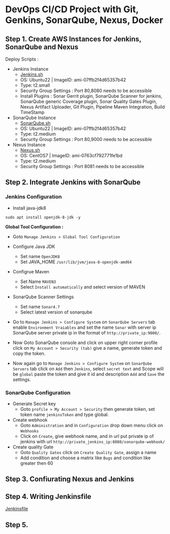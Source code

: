 # DevOps CI/CD Project with Git, Genkins, SonarQube, Nexus, Docker   

## Step 1. Create AWS Instances for Jenkins, SonarQube and Nexus   

Deploy Scripts :  

* Jenkins Instance 
    * [Jenkins.sh](Jenkins.sh)     
    * OS: Ubuntu22 | ImageID: ami-07ffb2f4d65357b42 
    * Type: t2.small
    * Security Group Settings : Port 80,8080 needs to be accessible  
    * Install Plugins : Sonar Gerrit plugin, SonarQube Scanner for jenkins, SonarQube generic Coverage plugin, Sonar Quality Gates Plugin, Nexus Artifact Uploader, Git Plugin, Pipeline Maven Integration, Build TimeStamp   
* SonarQube Instance 
    * [SonarQube.sh](SonarQube.sh)     
    * OS: Ubuntu22 | ImageID: ami-07ffb2f4d65357b42 
    * Type: t2.medium
    * Security Group Settings : Port 80,9000 needs to be accessible    
* Nexus Instance   
    * [Nexus.sh](Nexus.sh)    
    * OS: CentOS7 | ImageID: ami-0763cf792771fe1bd
    * Type: t2.medium   
    * Security Group Settings : Port 8081 needs to be accessible    
 
## Step 2. Integrate Jenkins with SonarQube     

### Jenkins Configuration   

* Install java-jdk8 

```   
sudo apt install openjdk-8-jdk -y   
```  


__Global Tool Configuration :__      

* Goto `Manage Jenkins > Global Tool Configuration`   
* Configure Java JDK 
    * Set name `OpenJDK8`    
    * Set JAVA_HOME `/usr/lib/jvm/java-8-openjdk-amd64` 
* Configrue Maven
    * Set Name `MAVEN3`  
    * Select `Install automatically` and select version of MAVEN    
* SonarQube Scanner Settings  
    * Set name `Sonar4.7`   
    * Select latest version of sonarqube  


* Go to `Manage Jenkins > Configure System` on `SonarQube Servers` tab enable `Environment Vraiables` and set the name `Sonar` with server ip SonarQube server private ip in the format of `http://private_ip:9000/`.    
* Now Goto SonarQube console and click on upper right corner profile click on `My Account > Security (tab)` give a name, generate token and copy the token.    
* Now again go to `Manage Jenkins > Configure System` on `SonarQube Servers` tab click on `Add` then `Jenkins`, select `secret text` and Scope will be `global` paste the token and give it id and description `Add` and `Save` the settings.    


### SonarQube Configuration    
 
* Generate Secret key    
    * Goto `profile > My Account > Security` then generate  token, set token name `jenkinsToken` and type global.    
* Create webhook    
    * Goto `Administration` and in `Configuration` drop down menu click on `Webhooks`   
    * Click on `Create`, give webhook name, and in url put private ip of jenkins with url `http://private_jenkins_ip:8080/sonarqube-webhook/`  
* Create quality Gate 
    * Goto `Quality Gates` click on `Create Quality Gate`, assign a name 
    * Add condition and choose a matrix like `Bugs` and condition like greater then 60  

## Step 3. Confiurating Nexus and Jenkins 

## Step 4. Writing Jenkinsfile 

[Jenkinsfile](Jenkinsfile)  

## Step 5.     
